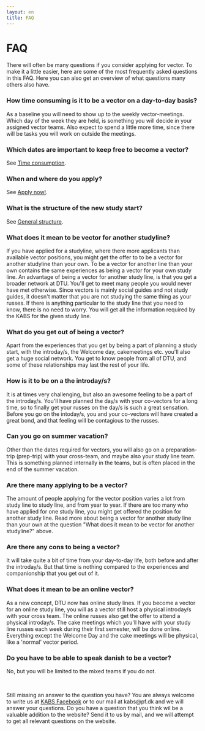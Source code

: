 ```yaml
---
layout: en
title: FAQ
---
```


<h1>FAQ</h1>

<p>There will often be many questions if you consider applying for vector. To make it a little easier, here are some of the most frequently asked questions in this FAQ. Here you can also get an overview of what questions many others also have.</p>

<h3><b>How time consuming is it to be a vector on a day-to-day basis?</b></h3>
<p>As a baseline you will need to show up to the weekly vector-meetings. Which day of the week they are held, is something you will decide in your assigned vector teams. Also expect to spend a little more time, since there will be tasks you will work on outside the meetings.</p>

<h3><b>Which dates are important to keep free to become a vector?</b></h3>

<p>See <a href="/en/tidsforbrug.html"><u>Time consumption</u></a>.</p>

<h3><b>When and where do you apply?</b></h3>
<p>See <a href="/en/ansog-som-vektor.html"><u>Apply now!</u></a>.</p>

<h3><b>What is the structure of the new study start?</b></h3>
<p>See <a href="/en/general-structure.html"><u>General structure</u></a>.</p>

<!--
<ul>
    <li> Rustrip with alcohol (Danish)
        <ul>
            <li>Consists of danish speaking vectors and russes</li>
            <li>Takes place over 4 days in a cabin away from campus</li>
        </ul>
    </li>
    <li> Weekend rustrip (Danish)
        <ul>
            <li>Takes place from friday to sunday in a cabin away from campus</li>
            <li>Independent of your studyline, so you will not have a cake team</li>
            <li>3 trips in total - 1 is without alcohol</li>
        </ul>
    </li>
    <li> Oneday trip (English)
        <ul>
            <li>Consists of danish speaking vectors and russes</li>
        </ul>
    </li>
    <li> Campus rustrip (Danish)
        <ul>
            <li>Takes place over 4 days on campus</li>
            <li>People go home at the end of the day, and come back the next morning</li>
            <li>2 trips in total with alcohol from 17:00</li>
        </ul>
    </li>
    <li> Mix trip (English)
        <ul>
            <li>GE vectors and russes mixed with other studylines</li>
            <li>4 trips in total - 1 is without alcohol</li>
        </ul>
    </li>
</ul>
-->

<h3><b>What does it mean to be vector for another studyline?</b></h3>
<p>

If you have applied for a studyline, where there more applicants than available vector positions, you might get the offer to to be a vector for another studyline than your own. To be a vector for another line than your own contains the same experiences as being a vector for your own study line. An advantage of being a vector for another study line, is that you get a broader network at DTU. You'll get to meet many people you would never have met otherwise. Since vectors is mainly social guides and not study guides, it doesn't matter that you are not studying the same thing as your russes. If there is anything particular to the study line that you need to know, there is no need to worry. You will get all the information required by the KABS for the given study line.</p>

<h3><b>What do you get out of being a vector?</b></h3>
<p>Apart from the experiences that you get by being a part of planning a study start, with the introday/s, the Welcome day, cakemeetings etc. you'll also get a huge social network. You get to know people from all of DTU, and some of these relationships may last the rest of your life.</p>

<h3><b>How is it to be on a the introday/s?</b></h3>
<p>It is at times very challenging, but also an awesome feeling to be a part of the introday/s. You'll have planned the day/s with your co-vectors for a long time, so to finally get your russes on the day/s is such a great sensation. Before you go on the intoday/s, you and your co-vectors will have created a great bond, and that feeling will be contagious to the russes.</p>

<h3><b>Can you go on summer vacation?</b></h3>
<p>Other than the dates required for vectors, you will also go on a preparation-trip (prep-trip) with your cross-team, and maybe also your study line team. This is something planned internally in the teams, but is often placed in the end of the summer vacation.</p>


<h3><b>Are there many applying to be a vector?</b></h3>
<p>The amount of people applying for the vector position varies a lot from study line to study line, and from year to year. If there are too many who have applied for one study line, you might get offered the position for another study line. Read more about being a vector for another study line than your own at the question "What does it mean to be vector for another studyline?" above.</p>

<h3><b>Are there any cons to being a vector?</b></h3>
<p>It will take quite a bit of time from your day-to-day life, both before and after the introday/s. But that time is nothing compared to the experiences and companionship that you get out of it.</p>

<!-- <h3><b>What does it mean to be a weekend vector?</b></h3>
<p>As a weekend vector, the time before the rustrip is no different than for that of the other vectors. There might be a difference after the rustrip, as it is not assured you will have a cake team. In the case of not having a cake-team the vector period will be shorter, but you will still have the same vector experiences.</p> -->

<h3><b>What does it mean to be an online vector?</b></h3>
<p>As a new concept, DTU now has online study lines. If you become a vector for an online study line, you will as a vector still host a physical introday/s with your cross team. The online russes also get the offer to attend a physical introday/s. The cake meetings which you'll have with your study line russes each week during their first semester, will be done online. Everything except the Welcome Day and the cake meetings will be physical, like a 'normal' vector period.</p>

<h3><b>Do you have to be able to speak danish to be a vector?</b></h3>
<p>No, but you will be limited to the mixed teams if you do not.</p>

<br/>
<p>Still missing an answer to the question you have? You are always welcome to write us at <a href="https://www.facebook.com/kabsdtu/?__tn__=%2Cd%2CP-R&eid=ARCRPL6ZlJWK0Xq3uzUB-eyE69Da7zXRRCY6-XgeR3B-yfcxXdg9zG1AoV0DghCD7HBE5xC7BdWXIS1r">KABS Facebook</a> or to our mail at kabs@pf.dk and we will answer your questions. 
Do you have a question that you think wil be a valuable addition to the website? Send it to us by mail, and we will attempt to get all relevant questions on the website.</p>
